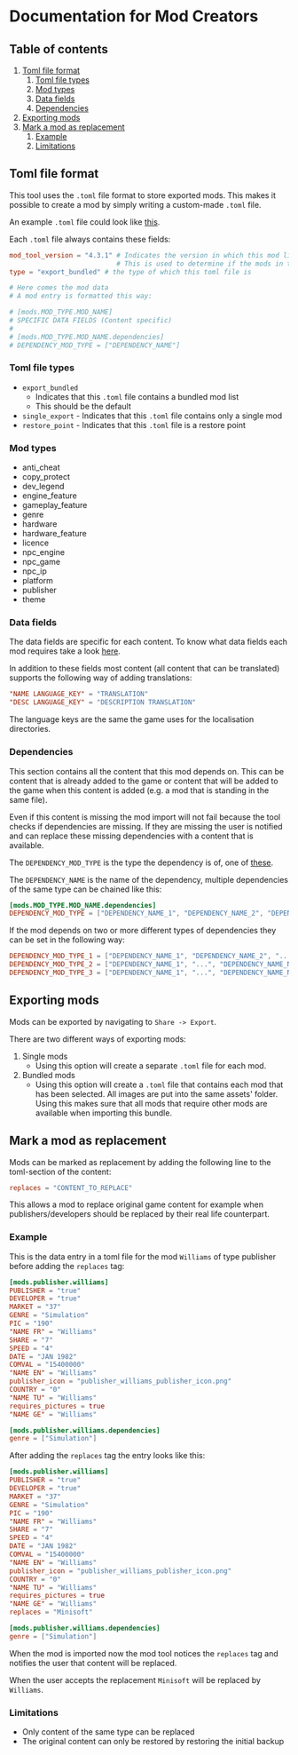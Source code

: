 # Documentation for Mod Creators

## Table of contents
1. [Toml file format](#toml-file-format)
   1. [Toml file types](#toml-file-types)
   2. [Mod types](#mod-types)
   3. [Data fields](#data-fields)
   4. [Dependencies](#dependencies)
2. [Exporting mods](#exporting-mods)
3. [Mark a mod as replacement](#mark-a-mod-as-replacement)
   1. [Example](#example)
   2. [Limitations](#limitations)

## Toml file format
This tool uses the ``.toml`` file format to store exported mods.
This makes it possible to create a mod by simply writing a custom-made ``.toml`` file.

An example ``.toml`` file could look like [this](media/example_export/export.toml).

Each ``.toml`` file always contains these fields:
```toml
mod_tool_version = "4.3.1" # Indicates the version in which this mod list was exported
                           # This is used to determine if the mods in this list are still compatible with the mod tool
type = "export_bundled" # the type of which this toml file is

# Here comes the mod data
# A mod entry is formatted this way:

# [mods.MOD_TYPE.MOD_NAME]
# SPECIFIC DATA FIELDS (Content specific)
#
# [mods.MOD_TYPE.MOD_NAME.dependencies]
# DEPENDENCY_MOD_TYPE = ["DEPENDENCY_NAME"]
```
### Toml file types
- ``export_bundled`` 
  - Indicates that this ``.toml`` file contains a bundled mod list
  - This should be the default
- ``single_export`` - Indicates that this ``.toml`` file contains only a single mod
- ``restore_point`` - Indicates that this ``.toml`` file is a restore point

### Mod types
- anti_cheat
- copy_protect
- dev_legend
- engine_feature
- gameplay_feature
- genre
- hardware
- hardware_feature
- licence
- npc_engine
- npc_game
- npc_ip
- platform
- publisher
- theme

### Data fields
The data fields are specific for each content. To know what data fields each mod requires take a look [here](media/example_export/export.toml).

In addition to these fields most content (all content that can be translated) supports the following way of adding translations:
```toml
"NAME LANGUAGE_KEY" = "TRANSLATION"
"DESC LANGUAGE_KEY" = "DESCRIPTION TRANSLATION"
```
The language keys are the same the game uses for the localisation directories.

### Dependencies
This section contains all the content that this mod depends on. This can be content that is already added to the game
or content that will be added to the game when this content is added (e.g. a mod that is standing in the same file).

Even if this content is missing the mod import will not fail because the tool checks if dependencies are missing.
If they are missing the user is notified and can replace these missing dependencies with a content that is available.

The ``DEPENDENCY_MOD_TYPE`` is the type the dependency is of, one of [these](#mod-types).

The ``DEPENDENCY_NAME`` is the name of the dependency, multiple dependencies of the same type can be chained like this:
```toml
[mods.MOD_TYPE.MOD_NAME.dependencies]
DEPENDENCY_MOD_TYPE = ["DEPENDENCY_NAME_1", "DEPENDENCY_NAME_2", "DEPENDENCY_NAME_3", "...", "DEPENDENCY_NAME_N"]
```
If the mod depends on two or more different types of dependencies they can be set in the following way:
```toml
DEPENDENCY_MOD_TYPE_1 = ["DEPENDENCY_NAME_1", "DEPENDENCY_NAME_2", "...", "DEPENDENCY_NAME_N"]
DEPENDENCY_MOD_TYPE_2 = ["DEPENDENCY_NAME_1", "...", "DEPENDENCY_NAME_N"]
DEPENDENCY_MOD_TYPE_3 = ["DEPENDENCY_NAME_1", "...", "DEPENDENCY_NAME_N"]
```

## Exporting mods

Mods can be exported by navigating to ``Share -> Export``.

There are two different ways of exporting mods:
1. Single mods
    - Using this option will create a separate ``.toml`` file for each mod.
2. Bundled mods
    - Using this option will create a ``.toml`` file that contains each mod that has been selected.
    All images are put into the same assets' folder. Using this makes sure that all mods that require other mods are
    available when importing this bundle.

## Mark a mod as replacement
Mods can be marked as replacement by adding the following line to the toml-section of the content:
```toml
replaces = "CONTENT_TO_REPLACE"
```
This allows a mod to replace original game content for example when publishers/developers should be replaced by their
real life counterpart.
### Example
This is the data entry in a toml file for the mod ``Williams`` of type publisher before adding the ``replaces`` tag:

```toml
[mods.publisher.williams]
PUBLISHER = "true"
DEVELOPER = "true"
MARKET = "37"
GENRE = "Simulation"
PIC = "190"
"NAME FR" = "Williams"
SHARE = "7"
SPEED = "4"
DATE = "JAN 1982"
COMVAL = "15400000"
"NAME EN" = "Williams"
publisher_icon = "publisher_williams_publisher_icon.png"
COUNTRY = "0"
"NAME TU" = "Williams"
requires_pictures = true
"NAME GE" = "Williams"

[mods.publisher.williams.dependencies]
genre = ["Simulation"]
```
After adding the ``replaces`` tag the entry looks like this:
```toml
[mods.publisher.williams]
PUBLISHER = "true"
DEVELOPER = "true"
MARKET = "37"
GENRE = "Simulation"
PIC = "190"
"NAME FR" = "Williams"
SHARE = "7"
SPEED = "4"
DATE = "JAN 1982"
COMVAL = "15400000"
"NAME EN" = "Williams"
publisher_icon = "publisher_williams_publisher_icon.png"
COUNTRY = "0"
"NAME TU" = "Williams"
requires_pictures = true
"NAME GE" = "Williams"
replaces = "Minisoft"

[mods.publisher.williams.dependencies]
genre = ["Simulation"]
```
When the mod is imported now the mod tool notices the ``replaces`` tag and notifies the user that content will be replaced.

When the user accepts the replacement ``Minisoft`` will be replaced by ``Williams``.
### Limitations
- Only content of the same type can be replaced
- The original content can only be restored by restoring the initial backup